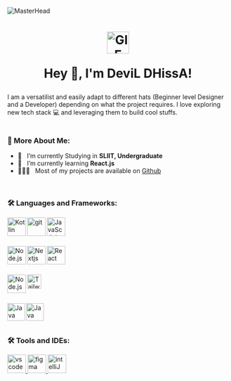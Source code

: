 ![MasterHead](https://gifs.eco.br/wp-content/uploads/2022/06/gifs-de-anime-lofi-9.gif)

<h1 align="center">
  <img align="center" alt="GIF" src="https://i.pinimg.com/750x/b4/57/5f/b4575f0afc789be897ed29e9884a4fd2.jpg" width="50px" height="50px" />
  
  Hey 👋, I'm DeviL DHissA! </h1>

I am a versatilist and easily adapt to different hats (Beginner level Designer and a Developer) depending on what the project requires. I love exploring new tech stack 💻 and leveraging them to build cool stuffs. 
<br/>
<br/>


### 👤 More About Me:

- 🔭 &nbsp; I’m currently Studying in  **SLIIT, Undergraduate**
- 🌱 &nbsp; I’m currently learning **React.js**
- 👨🏻‍💻 &nbsp; Most of my projects are available on [Github]()
<br>

### 🛠 Languages and Frameworks:

<img align="left" alt="Kotlin" height ="42px" src="https://upload.wikimedia.org/wikipedia/commons/thumb/8/80/HTML5_logo_resized.svg/1200px-HTML5_logo_resized.svg.png"></a>
<a href="https://git-scm.com/" target="_blank"> <img src="https://i.pinimg.com/originals/eb/7e/20/eb7e20e646f5b7ec9ed4f8f78a5dee8f.png" align="left" alt="git" height='42px'/> </a>
<a href="https://developer.mozilla.org/en-US/docs/Web/JavaScript" target="_blank"> <img align="left" alt="JavaScript" height ="42px"  src="https://raw.githubusercontent.com/rahul-jha98/github_readme_icons/main/language_and_tools/square/javascript/javascript.svg"> </a>

<br>
<br>
<br>




<a href="https://nodejs.org" target="_blank"><img align="left" alt="Node.js" height ="42px" src="https://raw.githubusercontent.com/rahul-jha98/github_readme_icons/main/language_and_tools/square/node/node.svg"></a>
<a href="[https://reactjs.org/](https://nextjs.org/)" target="_blank"> <img align="left" alt="Nextjs" height ="42px" src="https://seeklogo.com/images/N/next-js-logo-7929BCD36F-seeklogo.com.png"></a>

<a href="https://reactjs.org/" target="_blank"> <img align="left" alt="React" height ="42px" src="https://raw.githubusercontent.com/rahul-jha98/github_readme_icons/main/language_and_tools/square/react/react.svg"></a>
<br>
<br>
<br>


<a href="https://nodejs.org" target="_blank"><img align="left" alt="Node.js" height ="42px" src="https://getbootstrap.com/docs/5.3/assets/brand/bootstrap-logo-shadow.png"></a>
<a href="https://tailwindcss.com/" target="_blank"> <img align="left" alt="Tailwind" height ="32px" src="https://tailwindcss.com/_next/static/media/tailwindcss-mark.3c5441fc7a190fb1800d4a5c7f07ba4b1345a9c8.svg"></a>

<br>
<br>

<br>

<a href="https://flutter.dev/" target="_blank"><img align="left" alt="Java" height ="40px" src="https://storage.googleapis.com/cms-storage-bucket/4fd5520fe28ebf839174.svg"></a>


<a href="https://firebase.google.com/" target="_blank"><img align="left" alt="Java" height ="40px" src="https://firebase.google.com/static/images/brand-guidelines/logo-built_white.png"></a>


<br>
<br>
<br>

### 🛠 Tools and IDEs:
<a href="https://code.visualstudio.com/" target="blank"> <img src="https://code.visualstudio.com/assets/images/code-stable.png" alt="vscode" height='42px'/> </a><a href="https://www.figma.com/" target="_blank" style="padding-top:20px"> <img src="https://raw.githubusercontent.com/rahul-jha98/github_readme_icons/main/language_and_tools/square/figma/figma.svg" alt="figma" height='42px'/> </a><a href="https://www.jetbrains.com/idea/" target="blank"> <img src="https://resources.jetbrains.com/storage/products/company/brand/logos/jb_beam.png" alt="intelliJ" height='42px'/> </a>


<br>

